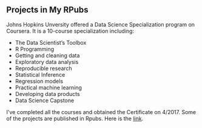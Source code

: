 ## Projects in My RPubs

Johns Hopkins Unversity offered a Data Science Specialization program on Coursera. It is a 10-course specialization including:<br>

* The Data Scientist’s Toolbox
* R Programming
* Getting and cleaning data
* Exploratory data analysis
* Reproducible research
* Statistical Inference
* Regression models
* Practical machine learning 
* Developing data products
* Data Science Capstone

I've completed all the courses and obtained the Certificate on 4/2017. Some of the projects are published in Rpubs. Here is the [link](https://rpubs.com/phyhouhou).
